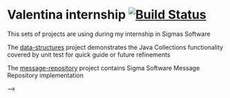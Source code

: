 # Valentina internship [![Build Status](https://travis-ci.org/vmalaya/internship.svg?branch=master)](https://travis-ci.org/vmalaya/internship)
This sets of projects are using during my internship in Sigmas Software

<!--
[toc]
-->

The [data-structures] project demonstrates the Java Collections
functionality covered by unit test for quick guide or future
refinements

The [message-repository] project contains Sigma Software Message
Repository implementation

<!--
references
-->

[data-structures]: data-structures
[message-repository]: message-repository

-->
